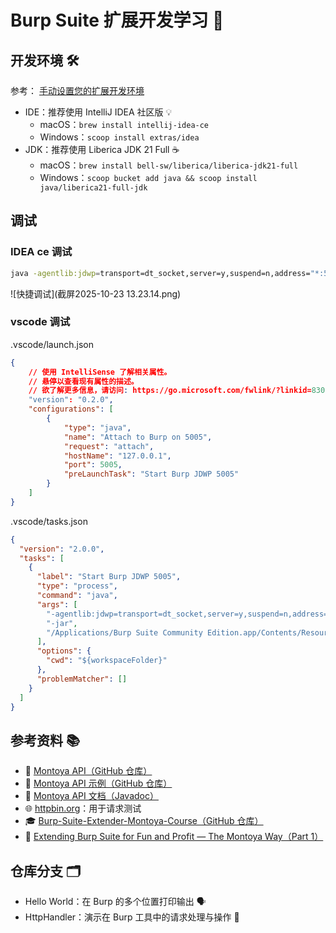 # Burp Suite 扩展开发学习 🚀

## 开发环境 🛠️

参考： [手动设置您的扩展开发环境](https://portswigger.net/burp/documentation/desktop/extend-burp/extensions/creating/set-up/manual-setup)

- IDE：推荐使用 IntelliJ IDEA 社区版 💡
  - macOS：`brew install intellij-idea-ce`
  - Windows：`scoop install extras/idea`
- JDK：推荐使用 Liberica JDK 21 Full ☕️
  - macOS：`brew install bell-sw/liberica/liberica-jdk21-full`
  - Windows：`scoop bucket add java && scoop install java/liberica21-full-jdk`

## 调试

### IDEA ce 调试

```bash
java -agentlib:jdwp=transport=dt_socket,server=y,suspend=n,address="*:5005" -jar "/Applications/Burp Suite Community Edition.app/Contents/Resources/app/burpsuite_community.jar"
```

![快捷调试](截屏2025-10-23 13.23.14.png)

### vscode 调试

.vscode/launch.json

```json
{
    // 使用 IntelliSense 了解相关属性。 
    // 悬停以查看现有属性的描述。
    // 欲了解更多信息，请访问: https://go.microsoft.com/fwlink/?linkid=830387
    "version": "0.2.0",
    "configurations": [
        {
            "type": "java",
            "name": "Attach to Burp on 5005",
            "request": "attach",
            "hostName": "127.0.0.1",
            "port": 5005,
            "preLaunchTask": "Start Burp JDWP 5005"
        }
    ]
}
```

.vscode/tasks.json

```json
{
  "version": "2.0.0",
  "tasks": [
    {
      "label": "Start Burp JDWP 5005",
      "type": "process",
      "command": "java",
      "args": [
        "-agentlib:jdwp=transport=dt_socket,server=y,suspend=n,address=127.0.0.1:5005",
        "-jar",
        "/Applications/Burp Suite Community Edition.app/Contents/Resources/app/burpsuite_community.jar"
      ],
      "options": {
        "cwd": "${workspaceFolder}"
      },
      "problemMatcher": []
    }
  ]
}
```

## 参考资料 📚

- 🧩 [Montoya API（GitHub 仓库）](https://github.com/PortSwigger/burp-extensions-montoya-api)
- 🧪 [Montoya API 示例（GitHub 仓库）](https://github.com/PortSwigger/burp-extensions-montoya-api-examples)
- 📖 [Montoya API 文档（Javadoc）](https://portswigger.github.io/burp-extensions-montoya-api/javadoc/)
- 🌐 [httpbin.org](https://httpbin.org/)：用于请求测试
- 🎓 [Burp-Suite-Extender-Montoya-Course（GitHub 仓库）](https://github.com/federicodotta/Burp-Suite-Extender-Montoya-Course)
- 📝 [Extending Burp Suite for Fun and Profit — The Montoya Way（Part 1）](https://hnsecurity.it/blog/extending-burp-suite-for-fun-and-profit-the-montoya-way-part-1/)

## 仓库分支 🗂️

- Hello World：在 Burp 的多个位置打印输出 🗣️
- HttpHandler：演示在 Burp 工具中的请求处理与操作 🔄
